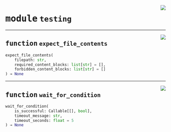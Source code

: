 <!-- markdownlint-disable -->

<a href="https://github.com/tum-esm/utils/tree/main/tum_esm_utils/testing.py#L0"><img align="right" style="float:right;" src="https://img.shields.io/badge/-source-cccccc?style=flat-square"></a>

# <kbd>module</kbd> `testing`





---

<a href="https://github.com/tum-esm/utils/tree/main/tum_esm_utils/testing.py#L5"><img align="right" style="float:right;" src="https://img.shields.io/badge/-source-cccccc?style=flat-square"></a>

## <kbd>function</kbd> `expect_file_contents`

```python
expect_file_contents(
    filepath: str,
    required_content_blocks: list[str] = [],
    forbidden_content_blocks: list[str] = []
) → None
```






---

<a href="https://github.com/tum-esm/utils/tree/main/tum_esm_utils/testing.py#L20"><img align="right" style="float:right;" src="https://img.shields.io/badge/-source-cccccc?style=flat-square"></a>

## <kbd>function</kbd> `wait_for_condition`

```python
wait_for_condition(
    is_successful: Callable[[], bool],
    timeout_message: str,
    timeout_seconds: float = 5
) → None
```






